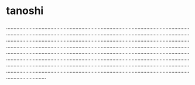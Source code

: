 # tanoshi
...........................................................................................................................................................................................................................................................................................................................................................................................................................................................................................................................................................................................................................................................................................................................................................................................................................................................................................................................................................................................................................................................